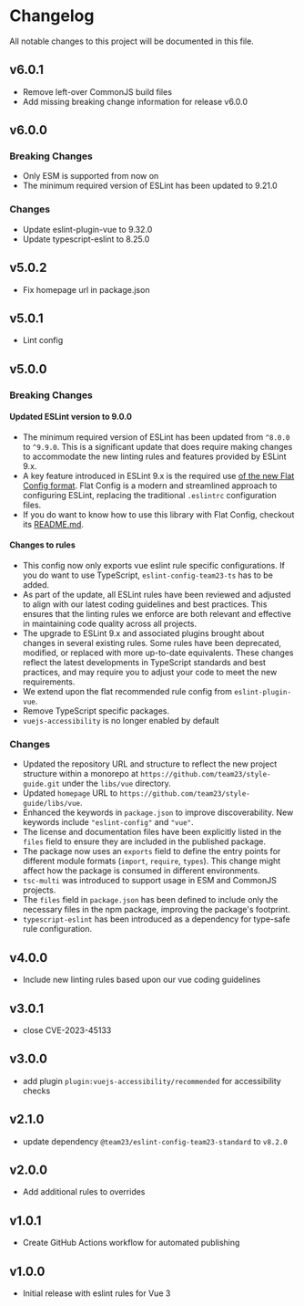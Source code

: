 # Changelog

All notable changes to this project will be documented in this file.

## v6.0.1

- Remove left-over CommonJS build files
- Add missing breaking change information for release v6.0.0

## v6.0.0

### Breaking Changes

- Only ESM is supported from now on
- The minimum required version of ESLint has been updated to 9.21.0

### Changes

- Update eslint-plugin-vue to 9.32.0
- Update typescript-eslint to 8.25.0

## v5.0.2

- Fix homepage url in package.json

## v5.0.1

- Lint config

## v5.0.0

### Breaking Changes

#### Updated ESLint version to 9.0.0

- The minimum required version of ESLint has been updated from `^8.0.0` to `^9.9.0`. This is a significant update
  that does require making changes to accommodate the new linting rules and features provided by ESLint 9.x.
- A key feature introduced in ESLint 9.x is the required use
  [of the new Flat Config format](https://eslint.org/docs/latest/use/configure/configuration-files).
  Flat Config is a modern and streamlined approach to configuring ESLint, replacing the traditional `.eslintrc`
  configuration files.
- If you do want to know how to use this library with Flat Config, checkout its [README.md](README.md).

#### Changes to rules

- This config now only exports vue eslint rule specific configurations. If you do want to use
  TypeScript, `eslint-config-team23-ts` has to be added.
- As part of the update, all ESLint rules have been reviewed and adjusted to align with our latest coding
  guidelines and best practices.
  This ensures that the linting rules we enforce are both relevant and effective in maintaining code quality across
  all projects.
- The upgrade to ESLint 9.x and associated plugins brought about changes in several existing rules.
  Some rules have been deprecated, modified, or replaced with more up-to-date equivalents.
  These changes reflect the latest developments in TypeScript standards and best practices, and may require you to
  adjust your code to meet the new requirements.
- We extend upon the flat recommended rule config from `eslint-plugin-vue`.
- Remove TypeScript specific packages.
- `vuejs-accessibility` is no longer enabled by default

### Changes

- Updated the repository URL and structure to reflect the new project structure within a monorepo
  at `https://github.com/team23/style-guide.git` under the `libs/vue` directory.
- Updated `homepage` URL to `https://github.com/team23/style-guide/libs/vue`.
- Enhanced the keywords in `package.json` to improve discoverability. New keywords
  include `"eslint-config"` and `"vue"`.
- The license and documentation files have been explicitly listed in the `files` field
  to ensure they are included in the published package.
- The package now uses an `exports` field to define the entry points for different
  module formats (`import`, `require`, `types`). This change might affect how the package is consumed in different
  environments.
- `tsc-multi` was introduced to support usage in ESM and CommonJS projects.
- The `files` field in `package.json` has been defined to include only the necessary files in the
  npm package, improving the package's footprint.
- `typescript-eslint` has been introduced as a dependency for type-safe rule configuration.

## v4.0.0

- Include new linting rules based upon our vue coding guidelines

## v3.0.1

- close CVE-2023-45133

## v3.0.0

- add plugin `plugin:vuejs-accessibility/recommended` for accessibility checks

## v2.1.0

- update dependency `@team23/eslint-config-team23-standard` to `v8.2.0`

## v2.0.0

- Add additional rules to overrides

## v1.0.1

- Create GitHub Actions workflow for automated publishing

## v1.0.0

- Initial release with eslint rules for Vue 3

